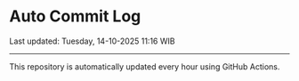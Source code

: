 # Auto Commit Log

Last updated: Tuesday, 14-10-2025 11:16 WIB

---

This repository is automatically updated every hour using GitHub Actions.
